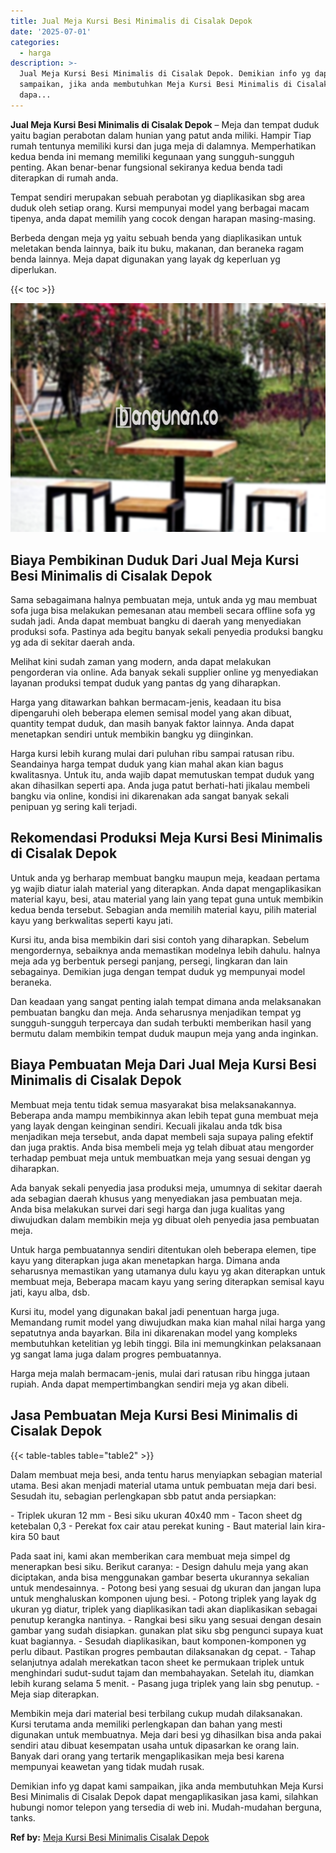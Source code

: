 ```yaml
---
title: Jual Meja Kursi Besi Minimalis di Cisalak Depok
date: '2025-07-01'
categories:
  - harga
description: >-
  Jual Meja Kursi Besi Minimalis di Cisalak Depok. Demikian info yg dapat kami
  sampaikan, jika anda membutuhkan Meja Kursi Besi Minimalis di Cisalak Depok
  dapa...
---
```


**Jual Meja Kursi Besi Minimalis di Cisalak Depok** – Meja dan tempat duduk yaitu bagian perabotan dalam hunian yang patut anda miliki. Hampir Tiap rumah tentunya memiliki kursi dan juga meja di dalamnya. Memperhatikan kedua benda ini memang memiliki kegunaan yang sungguh-sungguh penting. Akan benar-benar fungsional sekiranya kedua benda tadi diterapkan di rumah anda.

Tempat sendiri merupakan sebuah perabotan yg diaplikasikan sbg area duduk oleh setiap orang. Kursi mempunyai model yang berbagai macam tipenya, anda dapat memilih yang cocok dengan harapan masing-masing.

Berbeda dengan meja yg yaitu sebuah benda yang diaplikasikan untuk meletakan benda lainnya, baik itu buku, makanan, dan beraneka ragam benda lainnya. Meja dapat digunakan yang layak dg keperluan yg diperlukan.

{{< toc >}}

![Jual Meja Kursi Besi Minimalis di Cisalak Depok](/images/jual-meja-besi-murah13.png)

## Biaya Pembikinan Duduk Dari Jual Meja Kursi Besi Minimalis di Cisalak Depok

Sama sebagaimana halnya pembuatan meja, untuk anda yg mau membuat sofa juga bisa melakukan pemesanan atau membeli secara offline sofa yg sudah jadi. Anda dapat membuat bangku di daerah yang menyediakan produksi sofa. Pastinya ada begitu banyak sekali penyedia produksi bangku yg ada di sekitar daerah anda.

Melihat kini sudah zaman yang modern, anda dapat melakukan pengorderan via online. Ada banyak sekali supplier online yg menyediakan layanan produksi tempat duduk yang pantas dg yang diharapkan.

Harga yang ditawarkan bahkan bermacam-jenis, keadaan itu bisa dipengaruhi oleh beberapa elemen semisal model yang akan dibuat, quantity tempat duduk, dan masih banyak faktor lainnya. Anda dapat menetapkan sendiri untuk membikin bangku yg diinginkan.

Harga kursi lebih kurang mulai dari puluhan ribu sampai ratusan ribu. Seandainya harga tempat duduk yang kian mahal akan kian bagus kwalitasnya. Untuk itu, anda wajib dapat memutuskan tempat duduk yang akan dihasilkan seperti apa. Anda juga patut berhati-hati jikalau membeli bangku via online, kondisi ini dikarenakan ada sangat banyak sekali penipuan yg sering kali terjadi.

## Rekomendasi Produksi Meja Kursi Besi Minimalis di Cisalak Depok

Untuk anda yg berharap membuat bangku maupun meja, keadaan pertama yg wajib diatur ialah material yang diterapkan. Anda dapat mengaplikasikan material kayu, besi, atau material yang lain yang tepat guna untuk membikin kedua benda tersebut. Sebagian anda memilih material kayu, pilih material kayu yang berkwalitas seperti kayu jati.

Kursi itu, anda bisa membikin dari sisi contoh yang diharapkan. Sebelum mengordernya, sebaiknya anda memastikan modelnya lebih dahulu. halnya meja ada yg berbentuk persegi panjang, persegi, lingkaran dan lain sebagainya. Demikian juga dengan tempat duduk yg mempunyai model beraneka.

Dan keadaan yang sangat penting ialah tempat dimana anda melaksanakan pembuatan bangku dan meja. Anda seharusnya menjadikan tempat yg sungguh-sungguh terpercaya dan sudah terbukti memberikan hasil yang bermutu dalam membikin tempat duduk maupun meja yang anda inginkan.

## Biaya Pembuatan Meja Dari Jual Meja Kursi Besi Minimalis di Cisalak Depok

Membuat meja tentu tidak semua masyarakat bisa melaksanakannya. Beberapa anda mampu membikinnya akan lebih tepat guna membuat meja yang layak dengan keinginan sendiri. Kecuali jikalau anda tdk bisa menjadikan meja tersebut, anda dapat membeli saja supaya paling efektif dan juga praktis. Anda bisa membeli meja yg telah dibuat atau mengorder terhadap pembuat meja untuk membuatkan meja yang sesuai dengan yg diharapkan.

Ada banyak sekali penyedia jasa produksi meja, umumnya di sekitar daerah ada sebagian daerah khusus yang menyediakan jasa pembuatan meja. Anda bisa melakukan survei dari segi harga dan juga kualitas yang diwujudkan dalam membikin meja yg dibuat oleh penyedia jasa pembuatan meja.

Untuk harga pembuatannya sendiri ditentukan oleh beberapa elemen, tipe kayu yang diterapkan juga akan menetapkan harga. Dimana anda seharusnya memastikan yang utamanya dulu kayu yg akan diterapkan untuk membuat meja, Beberapa macam kayu yang sering diterapkan semisal kayu jati, kayu alba, dsb.

Kursi itu, model yang digunakan bakal jadi penentuan harga juga. Memandang rumit model yang diwujudkan maka kian mahal nilai harga yang sepatutnya anda bayarkan. Bila ini dikarenakan model yang kompleks membutuhkan ketelitian yg lebih tinggi. Bila ini memungkinkan pelaksanaan yg sangat lama juga dalam progres pembuatannya.

Harga meja malah bermacam-jenis, mulai dari ratusan ribu hingga jutaan rupiah. Anda dapat mempertimbangkan sendiri meja yg akan dibeli.

## Jasa Pembuatan Meja Kursi Besi Minimalis di Cisalak Depok

{{< table-tables table="table2" >}}

Dalam membuat meja besi, anda tentu harus menyiapkan sebagian material utama. Besi akan menjadi material utama untuk pembuatan meja dari besi. Sesudah itu, sebagian perlengkapan sbb patut anda persiapkan:

\- Triplek ukuran 12 mm - Besi siku ukuran 40x40 mm - Tacon sheet dg ketebalan 0,3 - Perekat fox cair atau perekat kuning - Baut material lain kira-kira 50 baut

Pada saat ini, kami akan memberikan cara membuat meja simpel dg menerapkan besi siku. Berikut caranya: - Design dahulu meja yang akan diciptakan, anda bisa menggunakan gambar beserta ukurannya sekalian untuk mendesainnya. - Potong besi yang sesuai dg ukuran dan jangan lupa untuk menghaluskan komponen ujung besi. - Potong triplek yang layak dg ukuran yg diatur, triplek yang diaplikasikan tadi akan diaplikasikan sebagai penutup kerangka nantinya. - Rangkai besi siku yang sesuai dengan desain gambar yang sudah disiapkan. gunakan plat siku sbg pengunci supaya kuat kuat bagiannya. - Sesudah diaplikasikan, baut komponen-komponen yg perlu dibaut. Pastikan progres pembautan dilaksanakan dg cepat. - Tahap selanjutnya adalah merekatkan tacon sheet ke permukaan triplek untuk menghindari sudut-sudut tajam dan membahayakan. Setelah itu, diamkan lebih kurang selama 5 menit. - Pasang juga triplek yang lain sbg penutup. - Meja siap diterapkan.

Membikin meja dari material besi terbilang cukup mudah dilaksanakan. Kursi terutama anda memiliki perlengkapan dan bahan yang mesti digunakan untuk membuatnya. Meja dari besi yg dihasilkan bisa anda pakai sendiri atau dibuat kesempatan usaha untuk dipasarkan ke orang lain. Banyak dari orang yang tertarik mengaplikasikan meja besi karena mempunyai keawetan yang tidak mudah rusak.

Demikian info yg dapat kami sampaikan, jika anda membutuhkan Meja Kursi Besi Minimalis di Cisalak Depok dapat mengaplikasikan jasa kami, silahkan hubungi nomor telepon yang tersedia di web ini. Mudah-mudahan berguna, tanks.

**Ref by:** [Meja Kursi Besi Minimalis Cisalak Depok](https://id.wikipedia.org/wiki/Meja)
